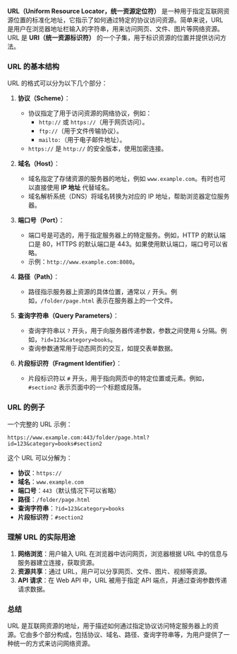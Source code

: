 **URL（Uniform Resource Locator，统一资源定位符）** 是一种用于指定互联网资源位置的标准化地址，它指示了如何通过特定的协议访问资源。简单来说，URL 是用户在浏览器地址栏输入的字符串，用来访问网页、文件、图片等网络资源。URL 是 **URI（统一资源标识符）** 的一个子集，用于标识资源的位置并提供访问方法。

### URL 的基本结构

URL 的格式可以分为以下几个部分：

1. **协议（Scheme）**：
    - 协议指定了用于访问资源的网络协议，例如：
        - `http://` 或 `https://`（用于网页访问）。
        - `ftp://`（用于文件传输协议）。
        - `mailto:`（用于电子邮件地址）。
    - `https://` 是 `http://` 的安全版本，使用加密连接。

2. **域名（Host）**：
    - 域名指定了存储资源的服务器的地址，例如 `www.example.com`。有时也可以直接使用 **IP 地址** 代替域名。
    - 域名解析系统（DNS）将域名转换为对应的 IP 地址，帮助浏览器定位服务器。

3. **端口号（Port）**：
    - 端口号是可选的，用于指定服务器上的特定服务。例如，HTTP 的默认端口是 80，HTTPS 的默认端口是 443。如果使用默认端口，端口号可以省略。
    - 示例：`http://www.example.com:8080`。

4. **路径（Path）**：
    - 路径指示服务器上资源的具体位置，通常以 `/` 开头。例如，`/folder/page.html` 表示在服务器上的一个文件。

5. **查询字符串（Query Parameters）**：
    - 查询字符串以 `?` 开头，用于向服务器传递参数，参数之间使用 `&` 分隔。例如，`?id=123&category=books`。
    - 查询参数通常用于动态网页的交互，如提交表单数据。

6. **片段标识符（Fragment Identifier）**：
    - 片段标识符以 `#` 开头，用于指向网页中的特定位置或元素。例如，`#section2` 表示页面中的一个标题或段落。

### URL 的例子

一个完整的 URL 示例：
```
https://www.example.com:443/folder/page.html?id=123&category=books#section2
```
这个 URL 可以分解为：
- **协议**：`https://`
- **域名**：`www.example.com`
- **端口号**：`443`（默认情况下可以省略）
- **路径**：`/folder/page.html`
- **查询字符串**：`?id=123&category=books`
- **片段标识符**：`#section2`

### 理解 URL 的实际用途

1. **网络浏览**：用户输入 URL 在浏览器中访问网页，浏览器根据 URL 中的信息与服务器建立连接，获取资源。
2. **资源共享**：通过 URL，用户可以分享网页、文件、图片、视频等资源。
3. **API 请求**：在 Web API 中，URL 被用于指定 API 端点，并通过查询参数传递请求数据。

### 总结

URL 是互联网资源的地址，用于描述如何通过指定协议访问特定服务器上的资源。它由多个部分构成，包括协议、域名、路径、查询字符串等，为用户提供了一种统一的方式来访问网络资源。
